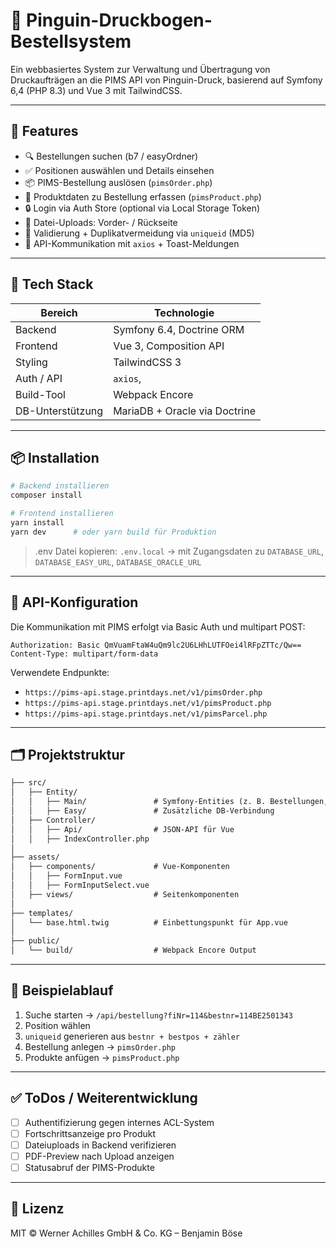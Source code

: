 # 🐧 Pinguin-Druckbogen-Bestellsystem

Ein webbasiertes System zur Verwaltung und Übertragung von Druckaufträgen an die PIMS API von Pinguin-Druck, basierend auf Symfony 6,4 (PHP 8.3) und Vue 3 mit TailwindCSS.

---

## 🚀 Features

- 🔍 Bestellungen suchen (b7 / easyOrdner)
- ✅ Positionen auswählen und Details einsehen
- 📦 PIMS-Bestellung auslösen (`pimsOrder.php`)
- 📄 Produktdaten zu Bestellung erfassen (`pimsProduct.php`)
- 🔒 Login via Auth Store (optional via Local Storage Token)
- 📂 Datei-Uploads: Vorder- / Rückseite
- 🧠 Validierung + Duplikatvermeidung via `uniqueid` (MD5)
- 🔄 API-Kommunikation mit `axios` + Toast-Meldungen

---

## 🧰 Tech Stack

| Bereich           | Technologie                   |
|------------------|-------------------------------|
| Backend          | Symfony 6.4, Doctrine ORM     |
| Frontend         | Vue 3, Composition API        |
| Styling          | TailwindCSS 3                 |
| Auth / API       | `axios`,                      |
| Build-Tool       | Webpack Encore                |
| DB-Unterstützung | MariaDB + Oracle via Doctrine |

---

## 📦 Installation

```bash
# Backend installieren
composer install

# Frontend installieren
yarn install
yarn dev      # oder yarn build für Produktion
```

> .env Datei kopieren:
> `.env.local` → mit Zugangsdaten zu `DATABASE_URL`, `DATABASE_EASY_URL`, `DATABASE_ORACLE_URL`

---

## 🔗 API-Konfiguration

Die Kommunikation mit PIMS erfolgt via Basic Auth und multipart POST:

```http
Authorization: Basic QmVuamFtaW4uQm9lc2U6LHhLUTFOei4lRFpZTTc/Qw==
Content-Type: multipart/form-data
```

Verwendete Endpunkte:

- `https://pims-api.stage.printdays.net/v1/pimsOrder.php`
- `https://pims-api.stage.printdays.net/v1/pimsProduct.php`
- `https://pims-api.stage.printdays.net/v1/pimsParcel.php`

---

## 🗂 Projektstruktur

```txt
├── src/
│   ├── Entity/
│   │   ├── Main/               # Symfony-Entities (z. B. Bestellungen, Produkte)
│   │   ├── Easy/               # Zusätzliche DB-Verbindung
│   ├── Controller/
│   │   ├── Api/                # JSON-API für Vue
│   │   ├── IndexController.php
│
├── assets/
│   ├── components/             # Vue-Komponenten
│   │   ├── FormInput.vue
│   │   ├── FormInputSelect.vue
│   ├── views/                  # Seitenkomponenten
│
├── templates/
│   └── base.html.twig          # Einbettungspunkt für App.vue
│
├── public/
│   └── build/                  # Webpack Encore Output
```

---

## 🧪 Beispielablauf

1. Suche starten → `/api/bestellung?fiNr=114&bestnr=114BE2501343`
2. Position wählen
3. `uniqueid` generieren aus `bestnr + bestpos + zähler`
4. Bestellung anlegen → `pimsOrder.php`
5. Produkte anfügen → `pimsProduct.php`

---

## ✅ ToDos / Weiterentwicklung

- [ ] Authentifizierung gegen internes ACL-System
- [ ] Fortschrittsanzeige pro Produkt
- [ ] Dateiuploads in Backend verifizieren
- [ ] PDF-Preview nach Upload anzeigen
- [ ] Statusabruf der PIMS-Produkte

---

## 📜 Lizenz

MIT © Werner Achilles GmbH & Co. KG – Benjamin Böse